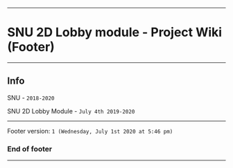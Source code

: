 
***

# SNU 2D Lobby module - Project Wiki (Footer)

***

## Info

SNU - `2018-2020`

SNU 2D Lobby Module - `July 4th 2019-2020`

***

Footer version: `1 (Wednesday, July 1st 2020 at 5:46 pm)`

### End of footer

***
